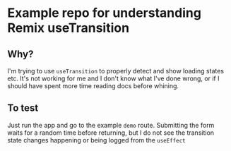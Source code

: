 # Example repo for understanding Remix useTransition

## Why?

I'm trying to use `useTransition` to properly detect and show loading states etc. It's not working for me and I don't know what I've done wrong, or if I should have spent more time reading docs before whining.

## To test

Just run the app and go to the example `demo` route. Submitting the form waits for a random time before returning, but I do not see the transition state changes happening or being logged from the `useEffect`

